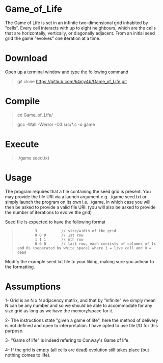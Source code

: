 # Game_of_Life
The Game of Life is set in an infinite two-dimensional grid inhabited by “cells”. Every cell interacts with up to eight neighbours, which are the cells that are horizontally, vertically, or diagonally adjacent. From an initial seed grid the game "evolves" one iteration at a time.

# Download 
Open up a terminal window and type the following command
> git clone https://github.com/k4my4b/Game_of_Life.git

# Compile
> cd Game_of_Life/

> gcc -Wall -Werror -O3 src/*.c -o game

# Execute
> ./game seed.txt 

# Usage
The program requires that a file containing the seed grid is present. 
You may provide the file URI via a launch argument e.g. ./game seed.txt or simply launch the program on its own i.e. ./game, in which case you will then be asked to provide a valid file URI. 
(you will also be asked to provide the number of iterations to evolve the grid) 

Seed file is expected to have the following format

>             3           // size/width of the grid 
>             0 0 0       // 1st row
>             1 1 1       // nth row
>             0 0 0       // last row, each consists of columns of 1s and 0s (seperated by white space) where 1 = live cell and 0 = dead

Modify the example seed.txt file to your liking, making sure you adhear to the formatting. 

# Assumptions
1- Grid is an N x N adjacency matrix, and that by "infinite" we simply mean N can be any number and so we should be able to accommodate for any size grid as long as we have the memory/space for it. 

2- The instructions state "given a game of life", here the method of delivery is not defined and open to interpretation. I have opted to use file I/O for this purpose. 

3- "Game of life" is indeed refering to Conway's Game of life. 

4- If the grid is empty (all cells are dead) evolution still takes place (but nothing comes to life). 
